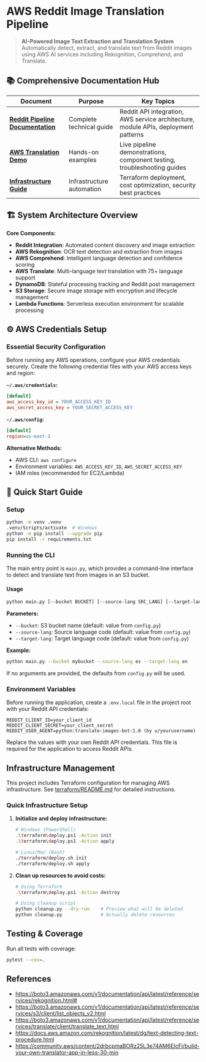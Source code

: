 # AWS Reddit Image Translation Pipeline

> **AI-Powered Image Text Extraction and Translation System**  
> Automatically detect, extract, and translate text from Reddit images using AWS AI services including Rekognition, Comprehend, and Translate.

## 📚 Comprehensive Documentation Hub

| Document | Purpose | Key Topics |
|----------|---------|------------|
| **[Reddit Pipeline Documentation](src/reddit-aws-pipeline-docs.md)** | Complete technical guide | Reddit API integration, AWS service architecture, module APIs, deployment patterns |
| **[AWS Translation Demo](aws-demos/README.md)** | Hands-on examples | Live pipeline demonstrations, component testing, troubleshooting guides |
| **[Infrastructure Guide](terraform/README.md)** | Infrastructure automation | Terraform deployment, cost optimization, security best practices |

## 🏗️ System Architecture Overview

**Core Components:**

- **Reddit Integration**: Automated content discovery and image extraction
- **AWS Rekognition**: OCR text detection and extraction from images
- **AWS Comprehend**: Intelligent language detection and confidence scoring
- **AWS Translate**: Multi-language text translation with 75+ language support
- **DynamoDB**: Stateful processing tracking and Reddit post management
- **S3 Storage**: Secure image storage with encryption and lifecycle management
- **Lambda Functions**: Serverless execution environment for scalable processing

## ⚙️ AWS Credentials Setup

### Essential Security Configuration

Before running any AWS operations, configure your AWS credentials securely. Create the following credential files with your AWS access keys and region:

**`~/.aws/credentials`:**

```ini
[default]
aws_access_key_id = YOUR_ACCESS_KEY_ID
aws_secret_access_key = YOUR_SECRET_ACCESS_KEY
```

**`~/.aws/config`:**

```ini
[default]
region=us-east-1
```

**Alternative Methods:**

- AWS CLI: `aws configure`
- Environment variables: `AWS_ACCESS_KEY_ID`, `AWS_SECRET_ACCESS_KEY`
- IAM roles (recommended for EC2/Lambda)

## 🚀 Quick Start Guide

### Setup

```bash
python -m venv .venv
.venv/Scripts/activate  # Windows
python -m pip install --upgrade pip
pip install -r requirements.txt
```

### Running the CLI

The main entry point is `main.py`, which provides a command-line interface to detect and translate text from images in an S3 bucket.

#### Usage

```bash
python main.py [--bucket BUCKET] [--source-lang SRC_LANG] [--target-lang TGT_LANG]
```

**Parameters:**

- `--bucket`: S3 bucket name (default: value from `config.py`)
- `--source-lang`: Source language code (default: value from `config.py`)
- `--target-lang`: Target language code (default: value from `config.py`)

**Example:**

```bash
python main.py --bucket mybucket --source-lang es --target-lang en
```

If no arguments are provided, the defaults from `config.py` will be used.

### Environment Variables

Before running the application, create a `.env.local` file in the project root with your Reddit API credentials:

```env
REDDIT_CLIENT_ID=your_client_id
REDDIT_CLIENT_SECRET=your_client_secret
REDDIT_USER_AGENT=python:translate-images-bot:1.0 (by u/yourusername)
```

Replace the values with your own Reddit API credentials. This file is required for the application to access Reddit APIs.

## Infrastructure Management

This project includes Terraform configuration for managing AWS infrastructure. See [terraform/README.md](terraform/README.md) for detailed instructions.

### Quick Infrastructure Setup

1. **Initialize and deploy infrastructure:**

   ```bash
   # Windows (PowerShell)
   .\terraform\deploy.ps1 -Action init
   .\terraform\deploy.ps1 -Action apply
   
   # Linux/Mac (Bash)
   ./terraform/deploy.sh init
   ./terraform/deploy.sh apply
   ```

2. **Clean up resources to avoid costs:**

   ```bash
   # Using Terraform
   .\terraform\deploy.ps1 -Action destroy
   
   # Using cleanup script
   python cleanup.py --dry-run    # Preview what will be deleted
   python cleanup.py              # Actually delete resources
   ```

## Testing & Coverage

Run all tests with coverage:

```bash
pytest --cov=.
```

## References

- <https://boto3.amazonaws.com/v1/documentation/api/latest/reference/services/rekognition.html#>
- <https://boto3.amazonaws.com/v1/documentation/api/latest/reference/services/s3/client/list_objects_v2.html>
- <https://boto3.amazonaws.com/v1/documentation/api/latest/reference/services/translate/client/translate_text.html>
- <https://docs.aws.amazon.com/rekognition/latest/dg/text-detecting-text-procedure.html>
- <https://community.aws/content/2drbcpmaBORz25L3e74AM6EIcFj/build-your-own-translator-app-in-less-30-min>
